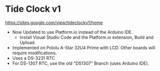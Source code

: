 # Tide Clock v1

https://sites.google.com/view/tideclockv1/home

* Now Updated to use Platform.io instead of the Arduino IDE.
  * Install Visual Studio Code and the Platform.io extension, Build and Upload.
* Implemented on Pololu A-Star 32U4 Prime with LCD. Other boards will require modifications.
* Uses a DS-3231 RTC
* For DS-1307 RTC, use the old "DS1307" Branch (uses Arduino IDE).

